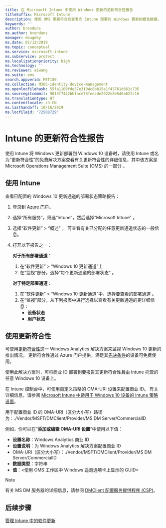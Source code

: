 ```yaml
---
title: 在 Microsoft Intune 中使用 Windows 更新的更新符合性报告
titleSuffix: Microsoft Intune
description: 使用 OMS 更新符合性查看向 Intune 部署的 Windows 更新的报告数据。
keywords: ''
author: brenduns
ms.author: brenduns
manager: dougeby
ms.date: 02/12/2019
ms.topic: conceptual
ms.service: microsoft-intune
ms.subservice: protect
ms.localizationpriority: high
ms.technology: ''
ms.reviewer: aiwang
ms.suite: ems
search.appverid: MET150
ms.collection: M365-identity-device-management
ms.openlocfilehash: 55fa1109fde57e3104c8bb15e1f45761d661c735
ms.sourcegitcommit: 9013f7442bbface78feecde2922e8e546a622c16
ms.translationtype: HT
ms.contentlocale: zh-CN
ms.lasthandoff: 10/16/2019
ms.locfileid: "72508729"
---
```

# <a name="intune-compliance-reports-for-updates"></a>Intune 的更新符合性报告
使用 Intune 将 Windows 更新部署到 Windows 10 设备时，请使用 Intune 或名为“更新符合性”的免费解决方案查看有关更新符合性的详细信息，其中该方案是 Microsoft Operations Management Suite (OMS) 的一部分  。

## <a name="use-intune"></a>使用 Intune
查看已配置的 Windows 10 更新通道的部署状态策略报告： 
1. 登录到 [Azure 门户](https://portal.azure.com/)。
2. 选择“所有服务”，筛选“Intune”，然后选择“Microsoft Intune”    。
3. 选择“软件更新” > “概述”   。 可查看有关已分配的任意更新通道状态的一般信息。
4. 打开以下报告之一：  

   **对于所有部署通道**：
   1. 在“软件更新” > “Windows 10 更新通道”上  
   2. 在“监视”部分，选择“每个更新通道的部署状态”   。  

   **对于特定部署通道**：  

   1. 在“软件更新” > “Windows 10 更新通道”中，选择要查看的部署通道   。  
   2. 在“监视”部分，从下列报表中进行选择以查看有关更新通道的更详细信息：   
      - **设备状态**  
      - **用户状态**  

## <a name="use-update-compliance"></a>使用更新符合性
可使用[更新符合性](https://technet.microsoft.com/itpro/windows/manage/update-compliance-monitor)这一 Windows Analytics 解决方案来监视 Windows 10 更新的推出情况。 更新符合性通过 Azure 门户提供，满足其[先决条件](https://docs.microsoft.com/windows/deployment/update/update-compliance-get-started#update-compliance-prerequisites)的设备可免费使用。  

使用此解决方案时，可将商业 ID 部署到要报告其更新符合性且由 Intune 托管的任意 Windows 10 设备上。  

在 Intune 控制台中，可使用自定义策略的 OMA-URI 设置来配置商业 ID。 有关详细信息，请参阅 [Microsoft Intune 中适用于 Windows 10 设备的 Intune 策略设置](https://docs.microsoft.com/intune-classic/deploy-use/windows-10-policy-settings-in-microsoft-intune)。  

用于配置商业 ID 的 OMA-URI（区分大小写）路径为：./Vendor/MSFT/DMClient/Provider/MS DM Server/CommercialID   

例如，你可以在“**添加或编辑 OMA-URI 设置**”中使用以下值：
- **设置名称**：Windows Analytics 商业 ID
- **设置说明**：为 Windows Analytics 解决方案配置商业 ID
- OMA-URI（区分大小写）：./Vendor/MSFT/DMClient/Provider/MS DM Server/CommercialID  
- **数据类型**：字符串
- **值**：\<使用 OMS 工作区中 Windows 遥测选项卡上显示的 GUID>
 
> [!NOTE]  
> 有关 MS DM 服务器的详细信息，请参阅 [DMClient 配置服务提供程序 (CSP)]( https://docs.microsoft.com/windows/client-management/mdm/dmclient-csp)。

## <a name="next-steps"></a>后续步骤
[管理 Intune 中的软件更新](windows-update-for-business-configure.md)

